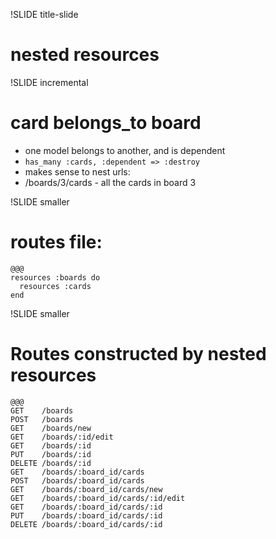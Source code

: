 !SLIDE title-slide

# nested resources #

!SLIDE incremental

# card belongs_to board

* one model belongs to another, and is dependent
* `has_many :cards, :dependent => :destroy`
* makes sense to nest urls:
* /boards/3/cards  - all the cards in board 3

!SLIDE smaller

# routes file:

    @@@ 
    resources :boards do
      resources :cards
    end

!SLIDE smaller

# Routes constructed by nested resources

    @@@ 
    GET    /boards                          
    POST   /boards                          
    GET    /boards/new                      
    GET    /boards/:id/edit                 
    GET    /boards/:id                      
    PUT    /boards/:id                      
    DELETE /boards/:id                      
    GET    /boards/:board_id/cards          
    POST   /boards/:board_id/cards          
    GET    /boards/:board_id/cards/new      
    GET    /boards/:board_id/cards/:id/edit 
    GET    /boards/:board_id/cards/:id      
    PUT    /boards/:board_id/cards/:id      
    DELETE /boards/:board_id/cards/:id      
